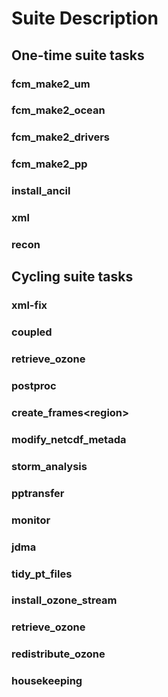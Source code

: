# Suite Description
## One-time suite tasks
### fcm_make2_um
### fcm_make2_ocean
### fcm_make2_drivers
### fcm_make2_pp
### install_ancil
### xml
### recon
## Cycling suite tasks
### xml-fix
### coupled
### retrieve_ozone
### postproc
### create_frames\<region\>
### modify_netcdf_metada
### storm_analysis
### pptransfer
### monitor
### jdma
### tidy_pt_files
### install_ozone_stream
### retrieve_ozone
### redistribute_ozone
### housekeeping
